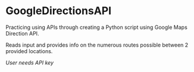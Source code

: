 # GoogleDirectionsAPI
Practicing using APIs through creating a Python script using Google Maps Direction API.

Reads input and provides info on the numerous routes possible between 2 provided locations.

*User needs API key*
